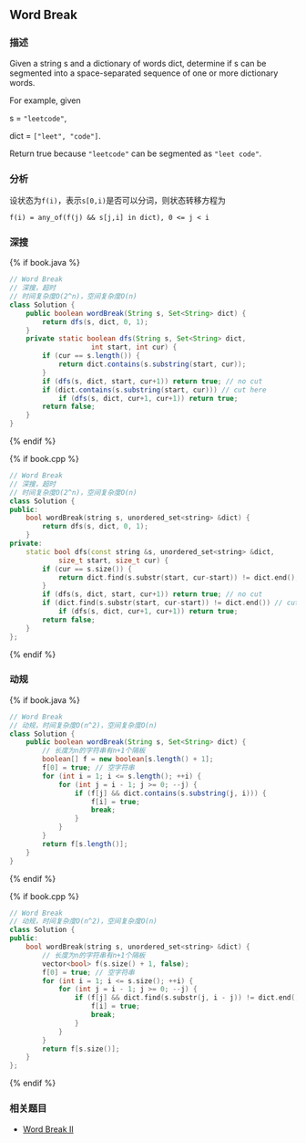 ## Word Break


### 描述

Given a string s and a dictionary of words dict, determine if s can be segmented into a space-separated sequence of one or more dictionary words.

For example, given

s = `"leetcode"`,

dict = `["leet", "code"]`.

Return true because `"leetcode"` can be segmented as `"leet code"`.


### 分析

设状态为`f(i)`，表示`s[0,i)`是否可以分词，则状态转移方程为

`f(i) = any_of(f(j) && s[j,i] in dict), 0 <= j < i`


### 深搜

{% if book.java %}
```java
// Word Break
// 深搜，超时
// 时间复杂度O(2^n)，空间复杂度O(n)
class Solution {
    public boolean wordBreak(String s, Set<String> dict) {
        return dfs(s, dict, 0, 1);
    }
    private static boolean dfs(String s, Set<String> dict,
                    int start, int cur) {
        if (cur == s.length()) {
            return dict.contains(s.substring(start, cur));
        }
        if (dfs(s, dict, start, cur+1)) return true; // no cut
        if (dict.contains(s.substring(start, cur))) // cut here
            if (dfs(s, dict, cur+1, cur+1)) return true;
        return false;
    }
}
```
{% endif %}

{% if book.cpp %}
```cpp
// Word Break
// 深搜，超时
// 时间复杂度O(2^n)，空间复杂度O(n)
class Solution {
public:
    bool wordBreak(string s, unordered_set<string> &dict) {
        return dfs(s, dict, 0, 1);
    }
private:
    static bool dfs(const string &s, unordered_set<string> &dict,
            size_t start, size_t cur) {
        if (cur == s.size()) {
            return dict.find(s.substr(start, cur-start)) != dict.end();
        }
        if (dfs(s, dict, start, cur+1)) return true; // no cut
        if (dict.find(s.substr(start, cur-start)) != dict.end()) // cut here
            if (dfs(s, dict, cur+1, cur+1)) return true;
        return false;
    }
};
```
{% endif %}


### 动规

{% if book.java %}
```java
// Word Break
// 动规，时间复杂度O(n^2)，空间复杂度O(n)
class Solution {
    public boolean wordBreak(String s, Set<String> dict) {
        // 长度为n的字符串有n+1个隔板
        boolean[] f = new boolean[s.length() + 1];
        f[0] = true; // 空字符串
        for (int i = 1; i <= s.length(); ++i) {
            for (int j = i - 1; j >= 0; --j) {
                if (f[j] && dict.contains(s.substring(j, i))) {
                    f[i] = true;
                    break;
                }
            }
        }
        return f[s.length()];
    }
}
```
{% endif %}

{% if book.cpp %}
```cpp
// Word Break
// 动规，时间复杂度O(n^2)，空间复杂度O(n)
class Solution {
public:
    bool wordBreak(string s, unordered_set<string> &dict) {
        // 长度为n的字符串有n+1个隔板
        vector<bool> f(s.size() + 1, false);
        f[0] = true; // 空字符串
        for (int i = 1; i <= s.size(); ++i) {
            for (int j = i - 1; j >= 0; --j) {
                if (f[j] && dict.find(s.substr(j, i - j)) != dict.end()) {
                    f[i] = true;
                    break;
                }
            }
        }
        return f[s.size()];
    }
};
```
{% endif %}


### 相关题目

* [Word Break II](word-break-ii.md)
